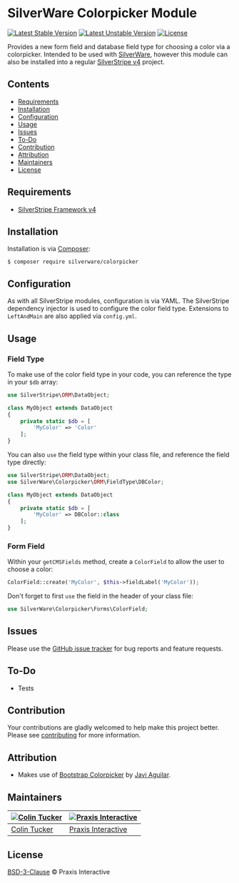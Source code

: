 # SilverWare Colorpicker Module

[![Latest Stable Version](https://poser.pugx.org/silverware/colorpicker/v/stable)](https://packagist.org/packages/silverware/colorpicker)
[![Latest Unstable Version](https://poser.pugx.org/silverware/colorpicker/v/unstable)](https://packagist.org/packages/silverware/colorpicker)
[![License](https://poser.pugx.org/silverware/colorpicker/license)](https://packagist.org/packages/silverware/colorpicker)

Provides a new form field and database field type for choosing a color via a colorpicker. Intended
to be used with [SilverWare][silverware], however this module can also be installed into a regular
[SilverStripe v4][silverstripe-framework] project.

## Contents

- [Requirements](#requirements)
- [Installation](#installation)
- [Configuration](#configuration)
- [Usage](#usage)
- [Issues](#issues)
- [To-Do](#to-do)
- [Contribution](#contribution)
- [Attribution](#attribution)
- [Maintainers](#maintainers)
- [License](#license)

## Requirements

- [SilverStripe Framework v4][silverstripe-framework]

## Installation

Installation is via [Composer][composer]:

```
$ composer require silverware/colorpicker
```

## Configuration

As with all SilverStripe modules, configuration is via YAML. The SilverStripe dependency injector is
used to configure the color field type. Extensions to `LeftAndMain` are also applied via `config.yml`.

## Usage

### Field Type

To make use of the color field type in your code, you can reference the type in your `$db` array:

```php
use SilverStripe\ORM\DataObject;

class MyObject extends DataObject
{
    private static $db = [
        'MyColor' => 'Color'
    ];
}
```

You can also `use` the field type within your class file, and reference the field type directly:

```php
use SilverStripe\ORM\DataObject;
use SilverWare\Colorpicker\ORM\FieldType\DBColor;

class MyObject extends DataObject
{
    private static $db = [
        'MyColor' => DBColor::class
    ];
}
```

### Form Field

Within your `getCMSFields` method, create a `ColorField` to allow the user to choose a color:

```php
ColorField::create('MyColor', $this->fieldLabel('MyColor'));
```

Don't forget to first `use` the field in the header of your class file:

```php
use SilverWare\Colorpicker\Forms\ColorField;
```

## Issues

Please use the [GitHub issue tracker][issues] for bug reports and feature requests.

## To-Do

- Tests

## Contribution

Your contributions are gladly welcomed to help make this project better.
Please see [contributing](CONTRIBUTING.md) for more information.

## Attribution

- Makes use of [Bootstrap Colorpicker][bootstrap-colorpicker] by [Javi Aguilar](https://github.com/itsjavi).

## Maintainers

[![Colin Tucker](https://avatars3.githubusercontent.com/u/1853705?s=144)](https://github.com/colintucker) | [![Praxis Interactive](https://avatars2.githubusercontent.com/u/1782612?s=144)](http://www.praxis.net.au)
---|---
[Colin Tucker](https://github.com/colintucker) | [Praxis Interactive](http://www.praxis.net.au)

## License

[BSD-3-Clause](LICENSE.md) &copy; Praxis Interactive

[silverware]: https://github.com/praxisnetau/silverware
[composer]: https://getcomposer.org
[silverstripe-framework]: https://github.com/silverstripe/silverstripe-framework
[bootstrap-colorpicker]: https://github.com/itsjavi/bootstrap-colorpicker
[issues]: https://github.com/praxisnetau/silverware-colorpicker/issues
